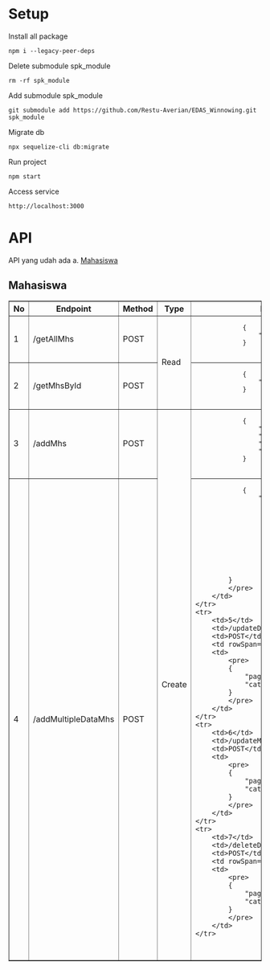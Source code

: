 # Setup

Install all package

```
npm i --legacy-peer-deps
```

Delete submodule spk_module

```
rm -rf spk_module
```

Add submodule spk_module

```
git submodule add https://github.com/Restu-Averian/EDAS_Winnowing.git spk_module
```

Migrate db

```
npx sequelize-cli db:migrate
```

Run project

```
npm start
```

Access service

```
http://localhost:3000
```

# API

API yang udah ada
a. <a href="doc:Mahasiswa" target="_blank">Mahasiswa</a>

## Mahasiswa

<table border=1>
    <tr>
        <th>No</th>
        <th>Endpoint</th>
        <th>Method</th>
        <th>Type</th>
        <th>Payload</th>
    </tr>
    <tr>
        <td>1</td>
        <td>/getAllMhs</td>
        <td>POST</td>
        <td rowSpan=2>Read</td>
        <td>
            <pre>
            {
                "page": 1
            }
            </pre>
        </td>
    </tr>
    <tr>
        <td>2</td>
        <td>/getMhsById</td>
        <td>POST</td>
        <td>
            <pre>
            {
                "no_bp": 1,
            }
            </pre>
        </td>
    </tr>
    <tr>
        <td>3</td>
        <td>/addMhs</td>
        <td>POST</td>
        <td rowSpan=2>Create</td>
        <td>
            <pre>
            {
                "no_bp": "",
                "name":"",
                "prodi":"",
                "tingkatan":"",
            }
            </pre>
        </td>
    </tr>
    <tr>
        <td>4</td>
        <td>/addMultipleDataMhs</td>
        <td>POST</td>
        <td>
            <pre>
            {
                "arrDatas": [ 
                    {
                        "no_bp": "",
                        "name": "",
                        "judul_acc": "",
                        "prodi": "",
                        "tingkatan": "",
                        "is_usul": false,
                    }],
                
            }
            </pre>
        </td>
    </tr>
    <tr>
        <td>5</td>
        <td>/updateDataMhs</td>
        <td>POST</td>
        <td rowSpan=2>Update</td>
        <td>
            <pre>
            {
                "page": 1,
                "category":1
            }
            </pre>
        </td>
    </tr>
    <tr>
        <td>6</td>
        <td>/updateMultipleDataMhs</td>
        <td>POST</td>
        <td>
            <pre>
            {
                "page": 1,
                "category":1
            }
            </pre>
        </td>
    </tr>
    <tr>
        <td>7</td>
        <td>/deleteDataMhs</td>
        <td>POST</td>
        <td rowSpan=1>Delete</td>
        <td>
            <pre>
            {
                "page": 1,
                "category":1
            }
            </pre>
        </td>
    </tr>
</table>
